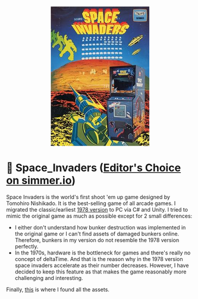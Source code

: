 <p align="center"><img src="cover.jpg" /></p>

# 👾 Space_Invaders ([Editor's Choice on simmer.io](https://sharemygame.com/@realYMYPlus/space-invaders))
Space Invaders is the world's first shoot 'em up game designed by Tomohiro Nishikado. It is the best-selling game of all arcade games. I migrated the classic/earliest [1978 version](https://www.youtube.com/watch?v=MU4psw3ccUI) to PC via C# and Unity. I tried to mimic the original game as much as possible except for 2 small differences:
- I either don't understand how bunker destruction was implemented in the original game or I can't find assets of damaged bunkers online. Therefore, bunkers in my version do not resemble the 1978 version perfectly.
- In the 1970s, hardware is the bottleneck for games and there's really no concept of deltaTime. And that is the reason why in the 1978 version space invaders accelerate as their number decreases. However, I have decided to keep this feature as that makes the game reasonably more challenging and interesting.

Finally, [this](https://www.deviantart.com/gooperblooper22/art/Space-Invaders-Sprite-Sheet-135338373) is where I found all the assets.